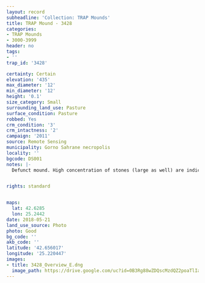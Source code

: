 ```yaml
---
layout: record
subheadline: 'Collection: TRAP Mounds'
title: TRAP Mound - 3428
categories:
- TRAP Mounds
- 3000-3999
header: no
tags:
- ''
trap_id: '3428'

certainty: Certain
elevation: '435'
max_diameter: '12'
min_diameter: '12'
height: '0.1'
size_category: Small
surrounding_land_use: Pasture
surface_condition: Pasture
robbed: Yes
crm_condition: '3'
crm_intactness: '2'
campaign: '2011'
source: Remote Sensing
municipality: Gorno Sahrane necropolis
locality: ''
bgcode: DS001
notes: |-
  Defunct mound. High concentration of stones (large as well) are indicative of former presence of larger mound. Also some robbers' trench's confirming this, bu still hard to determine whether site is truly a mound or not.


rights: standard


maps:
  lat: 42.6285
  lon: 25.2442
date: 2018-05-21
land_use_source: Photo
photo: Good
bg_code: ''
akb_code: ''
latitude: '42.656017'
longitude: '25.220447'
images:
- title: 3428_Overview_E.dng
  image_path: https://drive.google.com/uc?id=0B3Rg88wZDQscMzdQZ2poaTlIanM
---
```

